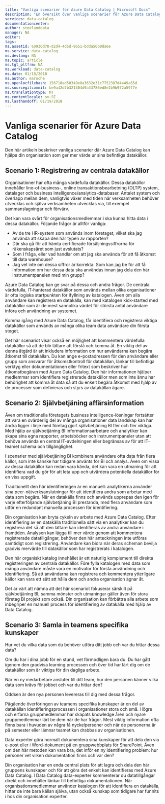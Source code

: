 ```yaml
---
title: "Vanliga scenarier för Azure Data Catalog | Microsoft Docs"
description: "En översikt över vanliga scenarier för Azure Data Catalog, inklusive registrering och identifiering av värdefulla datakällor, aktivera affärsinformation med självbetjäning och samlar in befintliga kunskaper om datakällor och processer."
services: data-catalog
documentationcenter: 
author: steelanddata
manager: NA
editor: 
tags: 
ms.assetid: 60930d78-d2d4-4d5d-9651-bdda50b0da0e
ms.service: data-catalog
ms.devlang: NA
ms.topic: article
ms.tgt_pltfrm: NA
ms.workload: data-catalog
ms.date: 01/18/2018
ms.author: maroche
ms.openlocfilehash: 156710ad50349e8a3632e31c7752387d4449a65d
ms.sourcegitcommit: be9a42d7b321304d9a33786ed8e2b9b972a5977e
ms.translationtype: MT
ms.contentlocale: sv-SE
ms.lasthandoff: 01/19/2018
---
```

# <a name="azure-data-catalog-common-scenarios"></a>Vanliga scenarier för Azure Data Catalog
Den här artikeln beskriver vanliga scenarier där Azure Data Catalog kan hjälpa din organisation som ger mer värde ur sina befintliga datakällor.

## <a name="scenario-1-registration-of-central-data-sources"></a>Scenario 1: Registrering av centrala datakällor
Organisationer har ofta många värdefulla datakällor. Dessa datakällor innehåller line-of-business-, online transaktionsbearbetning (OLTP) system, datalager och business intelligence/analytics-databaser. Antalet system och överlapp mellan dem, vanligtvis växer med tiden när verksamheten behöver utvecklas och själva verksamheten utvecklas via, till exempel sammanslagningar och förvärv.

Det kan vara svårt för organisationsmedlemmar i ska kunna hitta data i dessa datakällor. Följande frågor är alltför vanliga:

* Av de tre HR-system som används inom företaget, vilket ska jag använda att skapa den här typen av rapporten?
* Där ska gå för att hämta certifierade försäljningssiffrorna för räkenskapsåret som just avslutats?
* Som I fråga, eller vad handlar om att jag ska använda för att få åtkomst till data warehouse?
* Jag vet inte om dessa siffror är korrekta. Som kan jag be för att få information om hur dessa data ska användas innan jag dela den här instrumentpanelen med min grupp?

Azure Data Catalog kan ge svar på dessa och andra frågor. De centrala värdefulla, IT-hanterad datakällor som används mellan olika organisationer är ofta logiska startpunkten för ifyllning av katalogen. Även om alla användare kan registrera en datakälla, kan med katalogen kick-started med datakällor som är de mest sannolika värdet för största antal användare införa och användning av systemet. 

Komma igång med Azure Data Catalog, får identifiera och registrera viktiga datakällor som används av många olika team data användare din första steget.

Det här scenariot visar också en möjlighet att kommentera värdefulla datakällor så att de blir lättare att förstå och komma åt. En viktig del av denna åtgärd är att inkludera information om hur användarna kan begära åtkomst till datakällan. Du kan ange e-postadressen för den användare eller grupp som ansvarar för åtkomstkontroll för datakällan, länkar till befintliga verktyg eller dokumentationen eller fritext som beskriver hur åtkomstbegäran med Azure Data Catalog. Den här informationen hjälper medlemmar som identifiera registrerade datakällor men som inte ännu har behörighet att komma åt data så att du enkelt begära åtkomst med hjälp av de processer som definieras och styrs av datakällan ägare.

## <a name="scenario-2-self-service-business-intelligence"></a>Scenario 2: Självbetjäning affärsinformation
Även om traditionella företagets business intelligence-lösningar fortsätter att vara en ovärderlig del av många organisationer data landskap kan har ändra ligger i linje med företag gjort självbetjäning BI fler och fler viktiga. Med hjälp av självbetjäning BI informationsarbetare och analytiker kan skapa sina egna rapporter, arbetsböcker och instrumentpaneler utan att behöva använda en central IT-avdelningen eller begränsas av för att IT-teamet schema och tillgänglighet.

I scenarier med självbetjäning BI kombinera användare ofta data från flera källor, som inte kanske har tidigare använts för BI och analys. Även om vissa av dessa datakällor kan redan vara kända, det kan vara en utmaning för att identifiera vad du gör för att leta upp och utvärdera potentiella datakällor för en viss uppgift.

Traditionellt den här identifieringen är en manuell: analytikerna använder sina peer-nätverksanslutningar för att identifiera andra som arbetar med data som begärs. När en datakälla finns och används upprepas den igen för varje efterföljande självbetjäning BI prestanda, med flera användare som utför en redundant manuella processen för identifiering.

Din organisation kan bryta cykeln av arbete med Azure Data Catalog. Efter identifiering av en datakälla traditionella sätt via en analytiker kan du registrera det så att den lättare kan identifieras av andra användare i framtiden. Analysen kan lägga till mer värde genom att kommentera registrerade datatillgångar, behöver den här anteckningen inte utföras samtidigt som registrering. Användare kan bidra när deras scheman bevilja gradvis mervärde till datakällor som har registrerats i katalogen.

Den här organiskt katalog innehållet är ett naturlig komplement till direkta registreringen av centrala datakällor. Före fylla katalogen med data som många användare måste vara en motivator för första användning och identifiering. Så att användarna kan registrera och kommentera ytterligare källor kan vara ett sätt att hålla dem och andra organisation ägnar åt.

Det är värt att nämna att det här scenariot fokuserar särskilt på självbetjäning BI, samma mönster och utmaningar gäller även för stora företag BI projekt som också. Din organisation kan förbättra alla arbete som inbegriper en manuell process för identifiering av datakälla med hjälp av Data Catalog.

## <a name="scenario-3-capturing-tribal-knowledge"></a>Scenario 3: Samla in teamens specifika kunskaper
Hur vet du vilka data som du behöver utföra ditt jobb och var du hittar dessa data?

Om du har i dina jobb för en stund, vet förmodligen bara du. Du har gått igenom den gradvisa learning processen och över tid har lärt dig om de datakällor som är viktiga för din dagliga arbete.

När en ny medarbetare ansluter till ditt team, hur den personen känner vilka data som krävs för jobbet och var du hittar den?

Oddsen är den nya personen levereras till dig med dessa frågor.

Pågående överföringen av teamens specifika kunskaper är en del av datakällan identifieringsprocessen i organisationer stora och små. Högre och erfarna gruppmedlemmar har skapats knowledge åren och nyare gruppmedlemmar lärt be dem när de har frågor. Mest viktig information ofta finns bara i huvuden av några få nyckelpersoner och när de personerna är på semester eller lämnar teamet kan drabbas av organisationen.

Data experter göra normalt dokumentera sina kunskaper för att dela den via e-post eller i Word-dokument på en gruppwebbplats för SharePoint. Även om den här metoden kan vara bra, det inför en ny identifiering problem: hur personer vet vilken dokumentation finns och var den?

Din organisation har en enda central plats för att lagra och dela den här gruppens kunskaper och för att göra det enkelt kan identifieras med Azure Data Catalog. I Data Catalog data-experter kommenterar du datatillgångar direkt och innehåller länkar till befintliga dokumentationen. När organisationsmedlemmar använder katalogen för att identifiera en datakälla, hittar de inte bara källan själva, utan också kunskap som tidigare har funnits i hos din organisation experter.
